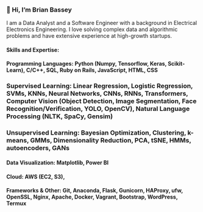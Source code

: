 ### 👋 Hi, I’m Brian Bassey

I am a Data Analyst and a Software Engineer with a background in Electrical Electronics Engineering. I love solving complex data and algorithmic problems and have extensive experience at high-growth startups. 

#### Skills and Expertise:

#### Programming Languages: Python (Numpy, Tensorflow, Keras, Scikit-Learn), C/C++, SQL, Ruby on Rails, JavaScript, HTML, CSS



### Supervised Learning: Linear Regression, Logistic Regression, SVMs, KNNs, Neural Networks, CNNs, RNNs, Transformers, Computer Vision (Object Detection, Image Segmentation, Face Recognition/Verification, YOLO, OpenCV), Natural Language Processing (NLTK, SpaCy, Gensim)

### Unsupervised Learning: Bayesian Optimization, Clustering, k-means, GMMs, Dimensionality Reduction, PCA, tSNE, HMMs, autoencoders, GANs

#### Data Visualization: Matplotlib, Power BI

#### Cloud: AWS (EC2, S3),

#### Frameworks & Other: Git, Anaconda, Flask, Gunicorn, HAProxy, ufw, OpenSSL, Nginx, Apache, Docker, Vagrant, Bootstrap, WordPress, Termux




<!---
BrianBassey37/BrianBassey37 is a ✨ special ✨ repository because its `README.md` (this file) appears on your GitHub profile.
You can click the Preview link to take a look at your changes.
--->
